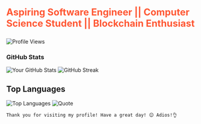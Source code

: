 <p style="font-size:25px; font-weight: bold; color: #FF5733; animation: neonText 2s infinite alternate;">Aspiring Software Engineer || Computer Science Student || Blockchain Enthusiast</p>

![Profile Views](https://komarev.com/ghpvc/?username=levywanke&color=blueviolet)

### GitHub Stats

![Your GitHub Stats](https://github-readme-stats.vercel.app/api?username=levywanke&show_icons=true&theme=radical)  ![GitHub Streak](https://github-readme-streak-stats.herokuapp.com/?user=levywanke&theme=radical)

## Top Languages

![Top Languages](https://github-readme-stats.vercel.app/api/top-langs/?username=levywanke&layout=compact&theme=radical)   ![Quote](https://quotes-github-readme.vercel.app/api?type=horizontal&theme=radical)






`Thank you for visiting my profile! Have a great day! 😊 Adios!👌`


